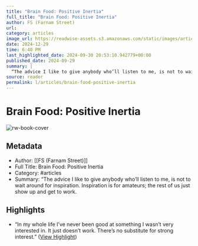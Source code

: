 ```yaml
---
title: "Brain Food: Positive Inertia"
full_title: "Brain Food: Positive Inertia"
author: FS (Farnam Street)
url: 
category: articles
image_url: https://readwise-assets.s3.amazonaws.com/static/images/article1.be68295a7e40.png
date: 2024-12-29
time: 6:40 PM
last_highlighted_date: 2024-09-30 20:53:10.942779+00:00
published_date: 2024-09-29
summary: |
  “The advice I like to give anybody who’ll listen to me, is not to wait around for inspiration. Inspiration is for amateurs; the rest of us just show up and get to work.
source: reader
permalink: l/articles/brain-food-positive-inertia
---
```

# Brain Food: Positive Inertia

![rw-book-cover](https://readwise-assets.s3.amazonaws.com/static/images/article1.be68295a7e40.png)

## Metadata
- Author: [[FS (Farnam Street)]]
- Full Title: Brain Food: Positive Inertia
- Category: #articles
- Summary: “The advice I like to give anybody who’ll listen to me, is not to wait around for inspiration. Inspiration is for amateurs; the rest of us just show up and get to work.

## Highlights
- “In my whole life I’ve never been good at something I wasn’t very interested in. It just doesn’t work. There’s no substitute for strong interest.” ([View Highlight](https://read.readwise.io/read/01j92bar8hjpacrj9w9k8eb0ed))


